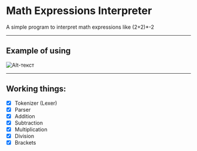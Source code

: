 # Math Expressions Interpreter
 A simple program to interpret math expressions like (2+2)*-2
____

## Example of using
![Alt-текст](https://i.imgur.com/FANeXCv.png "Proof of working")
____

## Working things:
- [X] Tokenizer (Lexer)
- [X] Parser
- [X] Addition
- [X] Subtraction
- [X] Multiplication
- [X] Division
- [X] Brackets

